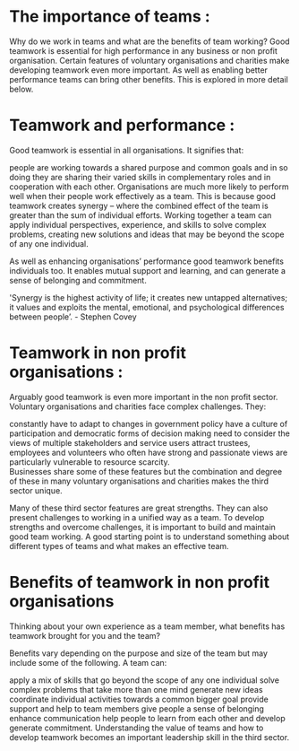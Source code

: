 # The importance of teams :

Why do we work in teams and what are the benefits of team working?
Good teamwork is essential for high performance in any business or non profit organisation. Certain features of voluntary organisations and charities make developing teamwork even more important. As well as enabling better performance teams can bring other benefits. This is explored in more detail below.




# Teamwork and performance :
Good teamwork is essential in all organisations. It signifies that:

people are working towards a shared purpose and common goals and
in so doing they are sharing their varied skills in complementary roles and in cooperation with each other.
Organisations are much more likely to perform well when their people work effectively as a team. This is because good teamwork creates synergy – where the combined effect of the team is greater than the sum of individual efforts. Working together a team can apply individual perspectives, experience, and skills to solve complex problems, creating new solutions and ideas that may be beyond the scope of any one individual.

As well as enhancing organisations’ performance good teamwork benefits individuals too. It enables mutual support and learning, and can generate a sense of belonging and commitment.

'Synergy is the highest activity of life; it creates new untapped alternatives; it values and exploits the mental, emotional, and psychological differences between people’. - Stephen Covey




# Teamwork in non profit organisations  :
Arguably good teamwork is even more important in the non profit sector. Voluntary organisations and charities face complex challenges. They:

constantly have to adapt to changes in government policy
have a culture of participation and democratic forms of decision making
need to consider the views of multiple stakeholders and service users 
attract trustees, employees and volunteers who often have strong and passionate views
are particularly vulnerable to resource scarcity.   
Businesses share some of these features but the combination and degree of these in many voluntary organisations and charities makes the third sector unique.

Many of these third sector features are great strengths. They can also present challenges to working in a unified way as a team. To develop strengths and overcome challenges, it is important to build and maintain good team working.  A good starting point is to understand something about different types of teams and what makes an effective team.




# Benefits of teamwork in non profit organisations
Thinking about your own experience as a team member, what benefits has teamwork brought for you and the team? 

Benefits vary depending on the purpose and size of the team but may include some of the following. A team can:

apply a mix of skills that go beyond the scope of any one individual
solve complex problems that take more than one mind
generate new ideas
coordinate individual activities towards a common bigger goal
provide support and help to  team members
give people a sense of belonging
enhance communication
help people to learn from each other and develop
generate commitment.
Understanding the value of teams and how to develop teamwork becomes an important leadership skill in the third sector.